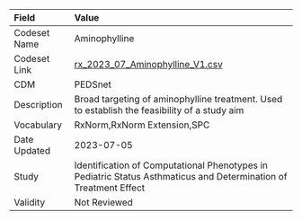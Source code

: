 |Field        |Value                                                                                                            |
|:------------|:----------------------------------------------------------------------------------------------------------------|
|Codeset Name |Aminophylline                                                                                                    |
|Codeset Link |[rx_2023_07_Aminophylline_V1.csv](https://github.com/PEDSnet/Variable-Dictionary/blob/main/drugs/rx_2023_07_Aminophylline_V1.csv.csv)|
|CDM          |PEDSnet                                                                                                          |
|Description  |Broad targeting of aminophylline treatment. Used to establish the feasibility of a study aim                     |
|Vocabulary   |RxNorm,RxNorm Extension,SPC                                                                                      |
|Date Updated |2023-07-05                                                                                                       |
|Study        |Identification of Computational Phenotypes in Pediatric Status Asthmaticus and Determination of Treatment Effect |
|Validity     |Not Reviewed                                                                                                     |
